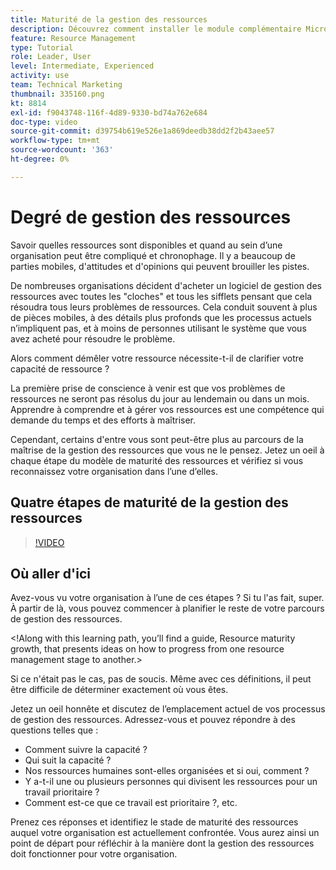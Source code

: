 ```yaml
---
title: Maturité de la gestion des ressources
description: Découvrez comment installer le module complémentaire Microsoft Outlook
feature: Resource Management
type: Tutorial
role: Leader, User
level: Intermediate, Experienced
activity: use
team: Technical Marketing
thumbnail: 335160.png
kt: 8814
exl-id: f9043748-116f-4d89-9330-bd74a762e684
doc-type: video
source-git-commit: d39754b619e526e1a869deedb38dd2f2b43aee57
workflow-type: tm+mt
source-wordcount: '363'
ht-degree: 0%

---
```


# Degré de gestion des ressources

Savoir quelles ressources sont disponibles et quand au sein d’une organisation peut être compliqué et chronophage. Il y a beaucoup de parties mobiles, d&#39;attitudes et d&#39;opinions qui peuvent brouiller les pistes.

De nombreuses organisations décident d&#39;acheter un logiciel de gestion des ressources avec toutes les &quot;cloches&quot; et tous les sifflets pensant que cela résoudra tous leurs problèmes de ressources. Cela conduit souvent à plus de pièces mobiles, à des détails plus profonds que les processus actuels n’impliquent pas, et à moins de personnes utilisant le système que vous avez acheté pour résoudre le problème.

Alors comment démêler votre ressource nécessite-t-il de clarifier votre capacité de ressource ?

La première prise de conscience à venir est que vos problèmes de ressources ne seront pas résolus du jour au lendemain ou dans un mois. Apprendre à comprendre et à gérer vos ressources est une compétence qui demande du temps et des efforts à maîtriser.

Cependant, certains d&#39;entre vous sont peut-être plus au parcours de la maîtrise de la gestion des ressources que vous ne le pensez. Jetez un oeil à chaque étape du modèle de maturité des ressources et vérifiez si vous reconnaissez votre organisation dans l’une d’elles.

## Quatre étapes de maturité de la gestion des ressources

>[!VIDEO](https://video.tv.adobe.com/v/335160/?quality=12)


## Où aller d&#39;ici

Avez-vous vu votre organisation à l’une de ces étapes ? Si tu l&#39;as fait, super. À partir de là, vous pouvez commencer à planifier le reste de votre parcours de gestion des ressources.

&lt;!Along with this learning path, you’ll find a guide, Resource maturity growth, that presents ideas on how to progress from one resource management stage to another.&gt;

Si ce n&#39;était pas le cas, pas de soucis. Même avec ces définitions, il peut être difficile de déterminer exactement où vous êtes.

Jetez un oeil honnête et discutez de l’emplacement actuel de vos processus de gestion des ressources. Adressez-vous et pouvez répondre à des questions telles que :

* Comment suivre la capacité ?
* Qui suit la capacité ?
* Nos ressources humaines sont-elles organisées et si oui, comment ?
* Y a-t-il une ou plusieurs personnes qui divisent les ressources pour un travail prioritaire ?
* Comment est-ce que ce travail est prioritaire ?, etc.

Prenez ces réponses et identifiez le stade de maturité des ressources auquel votre organisation est actuellement confrontée. Vous aurez ainsi un point de départ pour réfléchir à la manière dont la gestion des ressources doit fonctionner pour votre organisation.
